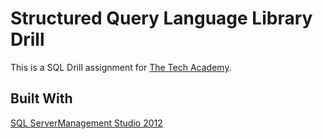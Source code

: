 # Structured Query Language Library Drill
This is a SQL Drill assignment for [The Tech Academy](https://www.learncodinganywhere.com/). 

## Built With
[SQL ServerManagement Studio 2012](https://www.microsoft.com/en-us/download/details.aspx?id=29062)
